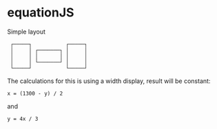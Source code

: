 # equationJS

Simple layout
```
 ┌─────┐           ┌─────┐
 │     │ ┌───────┐ │     │
 │     │ │       │ │     │
 │     │ └───────┘ │     │
 └─────┘           └─────┘
 ```
 
The calculations for this is using a width display, result will be constant:
```
x = (1300 - y) / 2
```
and
```
y = 4x / 3
```
